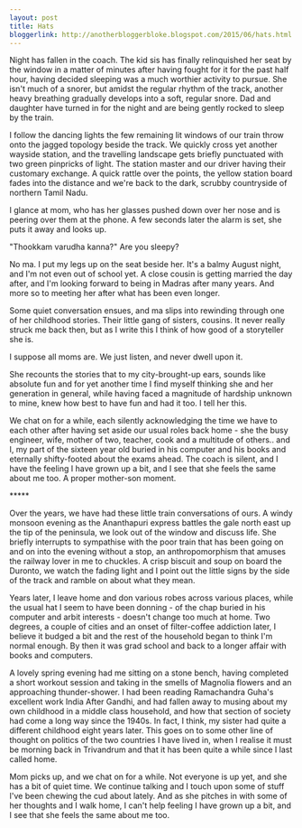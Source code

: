 ```yaml
---
layout: post
title: Hats
bloggerlink: http://anotherbloggerbloke.blogspot.com/2015/06/hats.html
---
```


Night has fallen in the coach. The kid sis has finally relinquished her seat by the window in a matter of minutes after having fought for it for the past half hour, having decided sleeping was a much worthier activity to pursue. She isn't much of a snorer, but amidst the regular rhythm of the track, another heavy breathing gradually develops into a soft, regular snore. Dad and daughter have turned in for the night and are being gently rocked to sleep by the train.

I follow the dancing lights the few remaining lit windows of our train throw onto the jagged topology beside the track. We quickly cross yet another wayside station, and the travelling landscape gets briefly punctuated with two green pinpricks of light. The station master and our driver having their customary exchange. A quick rattle over the points, the yellow station board fades into the distance and we're back to the dark, scrubby countryside of northern Tamil Nadu.

I glance at mom, who has her glasses pushed down over her nose and is peering over them at the phone. A few seconds later the alarm is set, she puts it away and looks up.

"Thookkam varudha kanna?" Are you sleepy?

No ma. I put my legs up on the seat beside her. It's a balmy August night, and I'm not even out of school yet. A close cousin is getting married the day after, and I'm looking forward to being in Madras after many years. And more so to meeting her after what has been even longer. 

Some quiet conversation ensues, and ma slips into rewinding through one of her childhood stories. Their little gang of sisters, cousins. It never really struck me back then, but as I write this I think of how good of a storyteller she is. 

I suppose all moms are. We just listen, and never dwell upon it.

She recounts the stories that to my city-brought-up ears, sounds like absolute fun and for yet another time I find myself thinking she and her generation in general, while having faced a magnitude of hardship unknown to mine, knew how best to have fun and had it too. I tell her this.

We chat on for a while, each silently acknowledging the time we have to each other after having set aside our usual roles back home - she the busy engineer, wife, mother of two, teacher, cook and a multitude of others.. and I, my part of the sixteen year old buried in his computer and his books and eternally shifty-footed about the exams ahead. The coach is silent, and I have the feeling I have grown up a bit, and I see that she feels the same about me too. A proper mother-son moment.

\*\*\*\*\*

Over the years, we have had these little train conversations of ours. A windy monsoon evening as the Ananthapuri express battles the gale north east up the tip of the peninsula, we look out of the window and discuss life. She briefly interrupts to sympathise with the poor train that has been going on and on into the evening without a stop, an anthropomorphism that amuses the railway lover in me to chuckles. A crisp biscuit and soup on board the Duronto, we watch the fading light and I point out the little signs by the side of the track and ramble on about what they mean.

Years later, I leave home and don various robes across various places, while the usual hat I seem to have been donning - of the chap buried in his computer and arbit interests - doesn't change too much at home. Two degrees, a couple of cities and an onset of filter-coffee addiction later, I believe it budged a bit and the rest of the household began to think I'm normal enough. By then it was grad school and back to a longer affair with books and computers.

A lovely spring evening had me sitting on a stone bench, having completed a short workout session and taking in the smells of Magnolia flowers and an approaching thunder-shower. I had been reading Ramachandra Guha's excellent work India After Gandhi, and had fallen away to musing about my own childhood in a middle class household, and how that section of society had come a long way since the 1940s. In fact, I think, my sister had quite a different childhood eight years later. This goes on to some other line of thought on politics of the two countries I have lived in, when I realise it must be morning back in Trivandrum and that it has been quite a while since I last called home.

Mom picks up, and we chat on for a while. Not everyone is up yet, and she has a bit of quiet time. We continue talking and I touch upon some of stuff I've been chewing the cud about lately. And as she pitches in with some of her thoughts and I walk home, I can't help feeling I have grown up a bit, and I see that she feels the same about me too.
